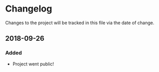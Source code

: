 # Changelog
Changes to the project will be tracked in this file via the date of change.

## 2018-09-26
### Added
- Project went public!
